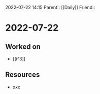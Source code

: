 2022-07-22 14:15
Parent:: [[Daily]] 
Friend:: 

# 2022-07-22

## Worked on

- [[i^3]]

## Resources

- xxx

